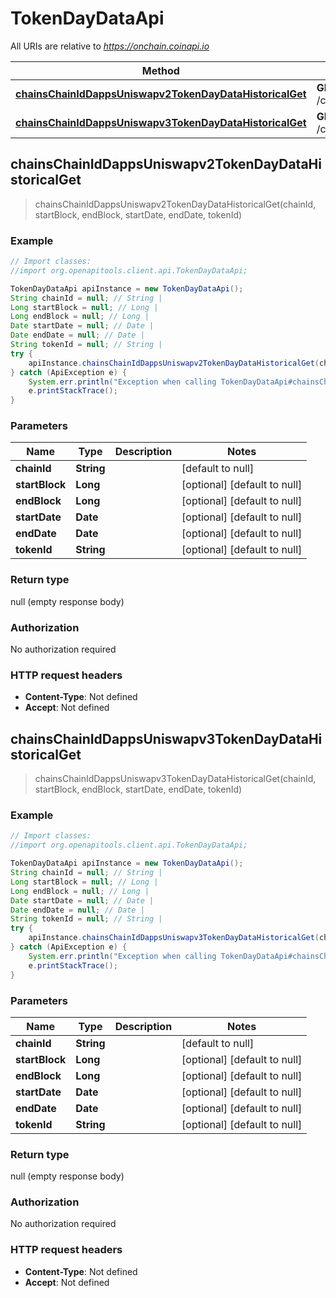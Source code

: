 # TokenDayDataApi

All URIs are relative to *https://onchain.coinapi.io*

Method | HTTP request | Description
------------- | ------------- | -------------
[**chainsChainIdDappsUniswapv2TokenDayDataHistoricalGet**](TokenDayDataApi.md#chainsChainIdDappsUniswapv2TokenDayDataHistoricalGet) | **GET** /chains/{chain_id}/dapps/uniswapv2/tokenDayData/historical | 
[**chainsChainIdDappsUniswapv3TokenDayDataHistoricalGet**](TokenDayDataApi.md#chainsChainIdDappsUniswapv3TokenDayDataHistoricalGet) | **GET** /chains/{chain_id}/dapps/uniswapv3/tokenDayData/historical | 



## chainsChainIdDappsUniswapv2TokenDayDataHistoricalGet

> chainsChainIdDappsUniswapv2TokenDayDataHistoricalGet(chainId, startBlock, endBlock, startDate, endDate, tokenId)



### Example

```java
// Import classes:
//import org.openapitools.client.api.TokenDayDataApi;

TokenDayDataApi apiInstance = new TokenDayDataApi();
String chainId = null; // String | 
Long startBlock = null; // Long | 
Long endBlock = null; // Long | 
Date startDate = null; // Date | 
Date endDate = null; // Date | 
String tokenId = null; // String | 
try {
    apiInstance.chainsChainIdDappsUniswapv2TokenDayDataHistoricalGet(chainId, startBlock, endBlock, startDate, endDate, tokenId);
} catch (ApiException e) {
    System.err.println("Exception when calling TokenDayDataApi#chainsChainIdDappsUniswapv2TokenDayDataHistoricalGet");
    e.printStackTrace();
}
```

### Parameters


Name | Type | Description  | Notes
------------- | ------------- | ------------- | -------------
 **chainId** | **String**|  | [default to null]
 **startBlock** | **Long**|  | [optional] [default to null]
 **endBlock** | **Long**|  | [optional] [default to null]
 **startDate** | **Date**|  | [optional] [default to null]
 **endDate** | **Date**|  | [optional] [default to null]
 **tokenId** | **String**|  | [optional] [default to null]

### Return type

null (empty response body)

### Authorization

No authorization required

### HTTP request headers

- **Content-Type**: Not defined
- **Accept**: Not defined


## chainsChainIdDappsUniswapv3TokenDayDataHistoricalGet

> chainsChainIdDappsUniswapv3TokenDayDataHistoricalGet(chainId, startBlock, endBlock, startDate, endDate, tokenId)



### Example

```java
// Import classes:
//import org.openapitools.client.api.TokenDayDataApi;

TokenDayDataApi apiInstance = new TokenDayDataApi();
String chainId = null; // String | 
Long startBlock = null; // Long | 
Long endBlock = null; // Long | 
Date startDate = null; // Date | 
Date endDate = null; // Date | 
String tokenId = null; // String | 
try {
    apiInstance.chainsChainIdDappsUniswapv3TokenDayDataHistoricalGet(chainId, startBlock, endBlock, startDate, endDate, tokenId);
} catch (ApiException e) {
    System.err.println("Exception when calling TokenDayDataApi#chainsChainIdDappsUniswapv3TokenDayDataHistoricalGet");
    e.printStackTrace();
}
```

### Parameters


Name | Type | Description  | Notes
------------- | ------------- | ------------- | -------------
 **chainId** | **String**|  | [default to null]
 **startBlock** | **Long**|  | [optional] [default to null]
 **endBlock** | **Long**|  | [optional] [default to null]
 **startDate** | **Date**|  | [optional] [default to null]
 **endDate** | **Date**|  | [optional] [default to null]
 **tokenId** | **String**|  | [optional] [default to null]

### Return type

null (empty response body)

### Authorization

No authorization required

### HTTP request headers

- **Content-Type**: Not defined
- **Accept**: Not defined

